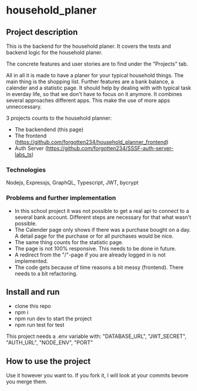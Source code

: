 # household_planer

## Project description

This is the backend for the household planer. It covers the tests and backend logic for the household planer.

The concrete features and user stories are to find under the "Projects" tab.

All in all it is made to have a planer for your typical household things. The main thing is the shopping list. Further features are a bank balance, a calender and a statistic page. It should help by dealing with with typical task in everday life, so that we don't have to focus on it anymore. It combines several approaches different apps. This make the use of more apps unneccessary. 

3 projects counts to the household planner:
- The backendend (this page)
- The frontend (https://github.com/forgotten234/household_planner_frontend)
- Auth Server (https://github.com/forgotten234/SSSF-auth-server-labs_ts)

### Technologies

Nodejs, Expressjs, GraphQL, Typescript, JWT, bycrypt

### Problems and further implementation

- In this school project it was not possible to get a real api to connect to a several bank account. Different steps are necessary for that what wasn't possible.
- The Calender page only shows if there was a purchase bought on a day. A detail page for the purchase or for all purchases would be nice.
- The same thing counts for the statistic page.
- The page is not 100% responsive. This needs to be done in future.
- A redirect from the "/"-page if you are already logged in is not implemented.
- The code gets because of time reasons a bit messy (frontend). There needs to a bit refactoring.

## Install and run 

- clone this repo
- npm i
- npm run dev to start the project
- npm run test for test

This project needs a .env variable with: "DATABASE_URL", "JWT_SECRET", "AUTH_URL", "NODE_ENV", "PORT"

## How to use the project

Use it however you want to. If you fork it, I will look at your commits bevore you merge them.
